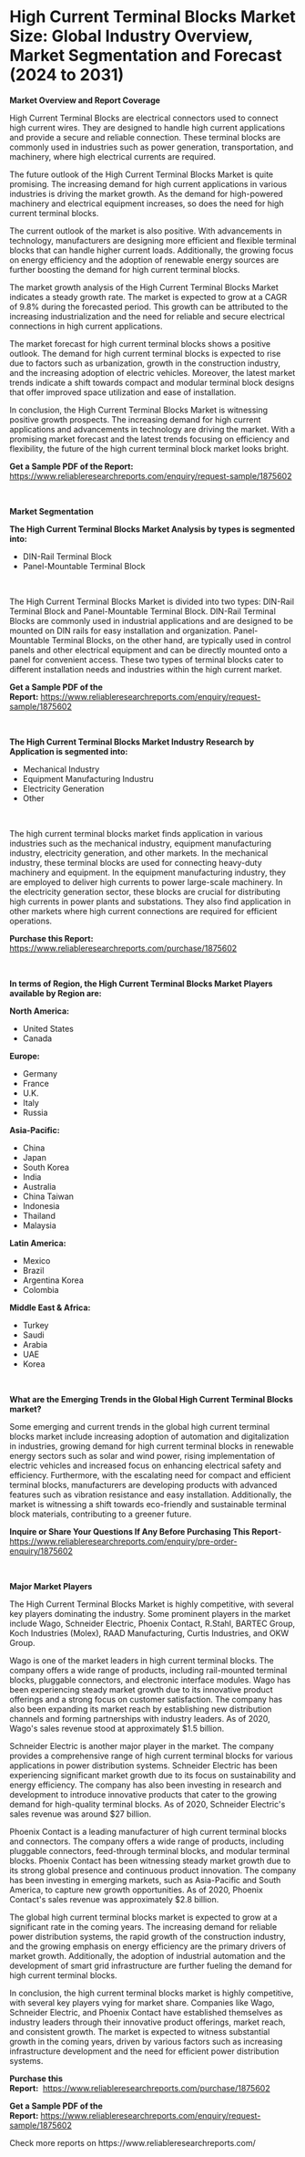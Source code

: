 <p><h1>High Current Terminal Blocks Market Size: Global Industry Overview, Market Segmentation and Forecast (2024 to 2031)</h1></p><p><strong>Market Overview and Report Coverage</strong></p>
<p><p>High Current Terminal Blocks are electrical connectors used to connect high current wires. They are designed to handle high current applications and provide a secure and reliable connection. These terminal blocks are commonly used in industries such as power generation, transportation, and machinery, where high electrical currents are required.</p><p>The future outlook of the High Current Terminal Blocks Market is quite promising. The increasing demand for high current applications in various industries is driving the market growth. As the demand for high-powered machinery and electrical equipment increases, so does the need for high current terminal blocks.</p><p>The current outlook of the market is also positive. With advancements in technology, manufacturers are designing more efficient and flexible terminal blocks that can handle higher current loads. Additionally, the growing focus on energy efficiency and the adoption of renewable energy sources are further boosting the demand for high current terminal blocks.</p><p>The market growth analysis of the High Current Terminal Blocks Market indicates a steady growth rate. The market is expected to grow at a CAGR of 9.8% during the forecasted period. This growth can be attributed to the increasing industrialization and the need for reliable and secure electrical connections in high current applications.</p><p>The market forecast for high current terminal blocks shows a positive outlook. The demand for high current terminal blocks is expected to rise due to factors such as urbanization, growth in the construction industry, and the increasing adoption of electric vehicles. Moreover, the latest market trends indicate a shift towards compact and modular terminal block designs that offer improved space utilization and ease of installation.</p><p>In conclusion, the High Current Terminal Blocks Market is witnessing positive growth prospects. The increasing demand for high current applications and advancements in technology are driving the market. With a promising market forecast and the latest trends focusing on efficiency and flexibility, the future of the high current terminal block market looks bright.</p></p>
<p><strong>Get a Sample PDF of the Report:</strong> <a href="https://www.reliableresearchreports.com/enquiry/request-sample/1875602">https://www.reliableresearchreports.com/enquiry/request-sample/1875602</a></p>
<p>&nbsp;</p>
<p><strong>Market Segmentation</strong></p>
<p><strong>The High Current Terminal Blocks Market Analysis by types is segmented into:</strong></p>
<p><ul><li>DIN-Rail Terminal Block</li><li>Panel-Mountable Terminal Block</li></ul></p>
<p>&nbsp;</p>
<p><p>The High Current Terminal Blocks Market is divided into two types: DIN-Rail Terminal Block and Panel-Mountable Terminal Block. DIN-Rail Terminal Blocks are commonly used in industrial applications and are designed to be mounted on DIN rails for easy installation and organization. Panel-Mountable Terminal Blocks, on the other hand, are typically used in control panels and other electrical equipment and can be directly mounted onto a panel for convenient access. These two types of terminal blocks cater to different installation needs and industries within the high current market.</p></p>
<p><strong>Get a Sample PDF of the Report:</strong>&nbsp;<a href="https://www.reliableresearchreports.com/enquiry/request-sample/1875602">https://www.reliableresearchreports.com/enquiry/request-sample/1875602</a></p>
<p>&nbsp;</p>
<p><strong>The High Current Terminal Blocks Market Industry Research by Application is segmented into:</strong></p>
<p><ul><li>Mechanical Industry</li><li>Equipment Manufacturing Industru</li><li>Electricity Generation</li><li>Other</li></ul></p>
<p>&nbsp;</p>
<p><p>The high current terminal blocks market finds application in various industries such as the mechanical industry, equipment manufacturing industry, electricity generation, and other markets. In the mechanical industry, these terminal blocks are used for connecting heavy-duty machinery and equipment. In the equipment manufacturing industry, they are employed to deliver high currents to power large-scale machinery. In the electricity generation sector, these blocks are crucial for distributing high currents in power plants and substations. They also find application in other markets where high current connections are required for efficient operations.</p></p>
<p><strong>Purchase this Report:</strong>&nbsp; <a href="https://www.reliableresearchreports.com/purchase/1875602">https://www.reliableresearchreports.com/purchase/1875602</a></p>
<p>&nbsp;</p>
<p><strong>In terms of Region, the High Current Terminal Blocks Market Players available by Region are:</strong></p>
<p>
    <p> <strong> North America: </strong>
        <ul>
            <li>United States</li>
            <li>Canada</li>
        </ul>
        </p> 
    <p> <strong> Europe: </strong>
        <ul>
            <li>Germany</li>
            <li>France</li>
            <li>U.K.</li>
            <li>Italy</li>
            <li>Russia</li>
        </ul>
        </p> 
    <p> <strong> Asia-Pacific: </strong>
        <ul>
            <li>China</li>
            <li>Japan</li>
            <li>South Korea</li>
            <li>India</li>
            <li>Australia</li>
            <li>China Taiwan</li>
            <li>Indonesia</li>
            <li>Thailand</li>
            <li>Malaysia</li>
        </ul>
        </p> 
    <p> <strong> Latin America: </strong>
        <ul>
            <li>Mexico</li>
            <li>Brazil</li>
            <li>Argentina Korea</li>
            <li>Colombia</li>
        </ul>
        </p> 
    <p> <strong> Middle East & Africa: </strong>
        <ul>
            <li>Turkey</li>
            <li>Saudi</li>
            <li>Arabia</li>
            <li>UAE</li>
            <li>Korea</li>
        </ul>
    </p>
    </p>
<p>&nbsp;</p>
<p><strong>What are the Emerging Trends in the Global High Current Terminal Blocks market?</strong></p>
<p><p>Some emerging and current trends in the global high current terminal blocks market include increasing adoption of automation and digitalization in industries, growing demand for high current terminal blocks in renewable energy sectors such as solar and wind power, rising implementation of electric vehicles and increased focus on enhancing electrical safety and efficiency. Furthermore, with the escalating need for compact and efficient terminal blocks, manufacturers are developing products with advanced features such as vibration resistance and easy installation. Additionally, the market is witnessing a shift towards eco-friendly and sustainable terminal block materials, contributing to a greener future.</p></p>
<p><strong>Inquire or Share Your Questions If Any Before Purchasing This Report</strong>- <a href="https://www.reliableresearchreports.com/enquiry/pre-order-enquiry/1875602">https://www.reliableresearchreports.com/enquiry/pre-order-enquiry/1875602</a></p>
<p>&nbsp;</p>
<p><strong>Major Market Players</strong></p>
<p><p>The High Current Terminal Blocks Market is highly competitive, with several key players dominating the industry. Some prominent players in the market include Wago, Schneider Electric, Phoenix Contact, R.Stahl, BARTEC Group, Koch Industries (Molex), RAAD Manufacturing, Curtis Industries, and OKW Group. </p><p>Wago is one of the market leaders in high current terminal blocks. The company offers a wide range of products, including rail-mounted terminal blocks, pluggable connectors, and electronic interface modules. Wago has been experiencing steady market growth due to its innovative product offerings and a strong focus on customer satisfaction. The company has also been expanding its market reach by establishing new distribution channels and forming partnerships with industry leaders. As of 2020, Wago's sales revenue stood at approximately $1.5 billion.</p><p>Schneider Electric is another major player in the market. The company provides a comprehensive range of high current terminal blocks for various applications in power distribution systems. Schneider Electric has been experiencing significant market growth due to its focus on sustainability and energy efficiency. The company has also been investing in research and development to introduce innovative products that cater to the growing demand for high-quality terminal blocks. As of 2020, Schneider Electric's sales revenue was around $27 billion.</p><p>Phoenix Contact is a leading manufacturer of high current terminal blocks and connectors. The company offers a wide range of products, including pluggable connectors, feed-through terminal blocks, and modular terminal blocks. Phoenix Contact has been witnessing steady market growth due to its strong global presence and continuous product innovation. The company has been investing in emerging markets, such as Asia-Pacific and South America, to capture new growth opportunities. As of 2020, Phoenix Contact's sales revenue was approximately $2.8 billion.</p><p>The global high current terminal blocks market is expected to grow at a significant rate in the coming years. The increasing demand for reliable power distribution systems, the rapid growth of the construction industry, and the growing emphasis on energy efficiency are the primary drivers of market growth. Additionally, the adoption of industrial automation and the development of smart grid infrastructure are further fueling the demand for high current terminal blocks.</p><p>In conclusion, the high current terminal blocks market is highly competitive, with several key players vying for market share. Companies like Wago, Schneider Electric, and Phoenix Contact have established themselves as industry leaders through their innovative product offerings, market reach, and consistent growth. The market is expected to witness substantial growth in the coming years, driven by various factors such as increasing infrastructure development and the need for efficient power distribution systems.</p></p>
<p><strong>Purchase this Report:</strong>&nbsp;&nbsp;<a href="https://www.reliableresearchreports.com/purchase/1875602">https://www.reliableresearchreports.com/purchase/1875602</a></p>
<p></p>
<p><strong>Get a Sample PDF of the Report:</strong>&nbsp;<a href="https://www.reliableresearchreports.com/enquiry/request-sample/1875602">https://www.reliableresearchreports.com/enquiry/request-sample/1875602</a></p>
<p>Check more reports on https://www.reliableresearchreports.com/</p>